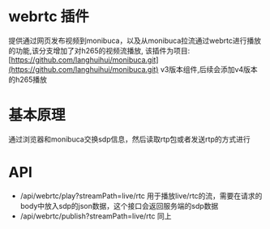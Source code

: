 # webrtc 插件

提供通过网页发布视频到monibuca，以及从monibuca拉流通过webrtc进行播放的功能,该分支增加了对h265的视频流播放,
该插件为项目:
[https://github.com/langhuihui/monibuca.git](https://github.com/langhuihui/monibuca.git)
v3版本组件,后续会添加v4版本的h265播放


# 基本原理

通过浏览器和monibuca交换sdp信息，然后读取rtp包或者发送rtp的方式进行

# API
- /api/webrtc/play?streamPath=live/rtc
用于播放live/rtc的流，需要在请求的body中放入sdp的json数据，这个接口会返回服务端的sdp数据
- /api/webrtc/publish?streamPath=live/rtc
同上
